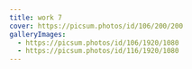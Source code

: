 ```yaml
---
title: work 7
cover: https://picsum.photos/id/106/200/200
galleryImages:
  - https://picsum.photos/id/106/1920/1080
  - https://picsum.photos/id/116/1920/1080
---
```

